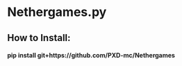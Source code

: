 # Nethergames.py
<h2> How to Install: </h2> <h4> pip install git+https://github.com/PXD-mc/Nethergames </h4>
